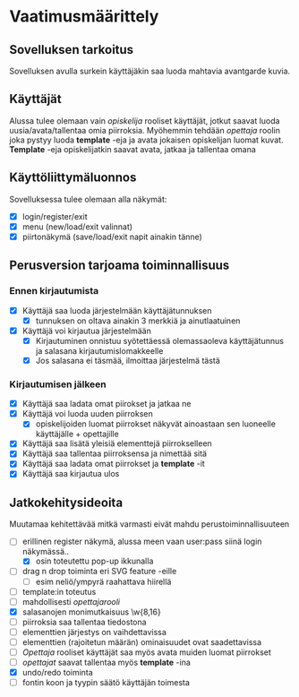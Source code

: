 # Vaatimusmäärittely

## Sovelluksen tarkoitus

Sovelluksen avulla surkein käyttäjäkin saa luoda mahtavia avantgarde kuvia.

## Käyttäjät

Alussa tulee olemaan vain _opiskelija_ rooliset käyttäjät, jotkut saavat luoda uusia/avata/tallentaa omia piirroksia. Myöhemmin tehdään _opettaja_ roolin joka pystyy luoda **template** -eja ja avata jokaisen opiskelijan luomat kuvat. **Template** -eja opiskelijatkin saavat avata, jatkaa ja tallentaa omana

## Käyttöliittymäluonnos

Sovelluksessa tulee olemaan alla näkymät:
- [X] login/register/exit
- [X] menu (new/load/exit valinnat)
- [X] piirtonäkymä (save/load/exit napit ainakin tänne)

## Perusversion tarjoama toiminnallisuus

### Ennen kirjautumista

- [X] Käyttäjä saa luoda järjestelmään käyttäjätunnuksen
  - [X] tunnuksen on oltava ainakin 3 merkkiä ja ainutlaatuinen
- [X] Käyttäjä voi kirjautua järjestelmään
  - [X] Kirjautuminen onnistuu syötettäessä olemassaoleva käyttäjätunnus ja salasana kirjautumislomakkeelle
  - [X] Jos salasana ei täsmää, ilmoittaa järjestelmä tästä

### Kirjautumisen jälkeen

- [X] Käyttäjä saa ladata omat piirokset ja jatkaa ne
- [X] Käyttäjä voi luoda uuden piirroksen
  - [X] opiskelijoiden luomat piirrokset näkyvät ainoastaan sen luoneelle käyttäjälle + opettajille
- [X] Käyttäjä saa lisätä yleisiä elementtejä piirrokselleen
- [X] Käyttäjä saa tallentaa piirroksensa ja nimettää sitä
- [X] Käyttäjä saa ladata omat piirrokset ja **template** -it
- [X] Käyttäjä saa kirjautua ulos

## Jatkokehitysideoita

Muutamaa kehitettävää mitkä varmasti eivät mahdu perustoiminnallisuuteen

- [ ] erillinen register näkymä, alussa meen vaan user:pass siinä login näkymässä..
  - [X] osin toteutettu pop-up ikkunalla
- [ ] drag n drop toiminta eri SVG feature -eille
  - [ ] esim neliö/ympyrä raahattava hiirellä
- [ ] template:in toteutus
- [ ] mahdollisesti *opettajarooli*
- [X] salasanojen monimutkaisuus \w{8,16}
- [ ] piirroksia saa tallentaa tiedostona
- [ ] elementtien järjestys on vaihdettavissa
- [ ] elementtien (rajoitetun määrän) ominaisuudet ovat saadettavissa
- [ ] _Opettaja_ rooliset käyttäjät saa myös avata muiden luomat piirrokset
- [ ] _opettajat_ saavat tallentaa myös **template** -ina
- [X] undo/redo toiminta
- [ ] fontin koon ja tyypin säätö käyttäjän toimesta
